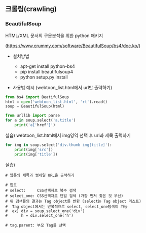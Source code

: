 ## 크롤링(crawling)



### BeautifulSoup

HTML/XML 문서의 구문분석을 위한 python 패키지

(https://www.crummy.com/software/BeautifulSoup/bs4/doc.ko/)



- 설치방법
  - apt-get install python-bs4
  - pip install beautifulsoup4
  - python setup.py install



- 사용법 예시 (webtoon_list.html에서 url만 출력하기)

```python
from bs4 import BeatifulSoup
html = open('webtoon_list.html', 'rt').read()
soup = BeautifulSoup(html)

from urllib import parse
for a in soup.select('a.title')
	print('a['href']')
```



실습)  webtoon_list.html에서 img영역 선택 후 url과 제목 출력하기

```python
for img in soup.select('div.thumb img[title]'):
    print(img['src'])
    print(img['title'])
```



실습) 

```
# 웹툰의 제목과 썸네일 URL을 출력하기

# 힌트
# select:     CSS선택자로 복수 검색
# select_one: CSS선택자로 단일 검색 (가장 먼저 찾은 것 우선)
# 위 검색들의 결과는 Tag object를 반환 (select는 Tag object 리스트)
#  Tag object에서는 반복적으로 select, select_one탐색이 가능
#  ex) div = soup.select_one('div')
#      h = div.select_one('h')

# tag.parent: 부모 Tag를 선택
```



```python

```

